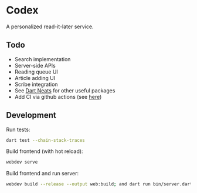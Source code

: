 # Codex
A personalized read-it-later service.

## Todo
- Search implementation
- Server-side APIs
- Reading queue UI
- Article adding UI
- Scribe integration
- See [Dart Neats](https://github.com/google/dart-neats) for other useful packages
- Add CI via github actions (see [here](https://github.com/dart-lang/markdown/blob/master/.github/workflows/test-package.yml))

## Development

Run tests:

```sh
dart test --chain-stack-traces
```

Build frontend (with hot reload):

```sh
webdev serve
```

Build frontend and run server:

```sh
webdev build --release --output web:build; and dart run bin/server.dart
```
